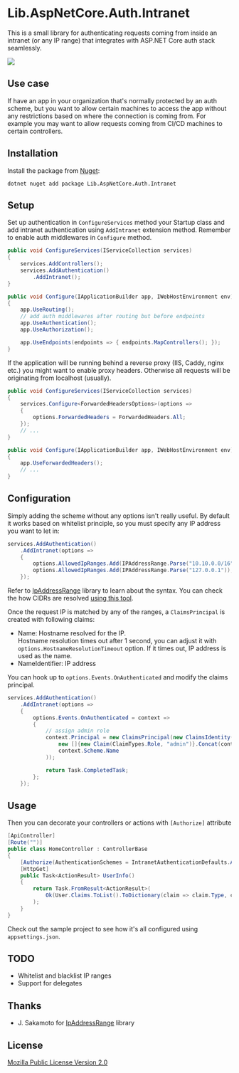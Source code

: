 # Lib.AspNetCore.Auth.Intranet

This is a small library for authenticating requests coming from inside an intranet (or any IP range) that integrates
with ASP.NET Core auth stack seamlessly.

[![](https://img.shields.io/nuget/v/Lib.AspNetCore.Auth.Intranet.svg)][nuget]

## Use case

If have an app in your organization that's normally protected by an auth scheme, but you want to allow certain machines
to access the app without any restrictions based on where the connection is coming from. For example you may want to
allow requests coming from CI/CD machines to certain controllers.

## Installation

Install the package from [Nuget][nuget]:

```
dotnet nuget add package Lib.AspNetCore.Auth.Intranet
``` 

## Setup

Set up authentication in `ConfigureServices` method your Startup class and add intranet authentication
using `AddIntranet` extension method. Remember to enable auth middlewares in `Configure` method.

```c#
public void ConfigureServices(IServiceCollection services)
{
    services.AddControllers();    
    services.AddAuthentication()
        .AddIntranet();
}

public void Configure(IApplicationBuilder app, IWebHostEnvironment env)
{
    app.UseRouting();
    // add auth middlewares after routing but before endpoints
    app.UseAuthentication();
    app.UseAuthorization();

    app.UseEndpoints(endpoints => { endpoints.MapControllers(); });
}
```

If the application will be running behind a reverse proxy (IIS, Caddy, nginx etc.) you might want to enable proxy
headers. Otherwise all requests will be originating from localhost (usually).

```c#
public void ConfigureServices(IServiceCollection services)
{
    services.Configure<ForwardedHeadersOptions>(options =>
    {
        options.ForwardedHeaders = ForwardedHeaders.All;
    });
    // ...
}

public void Configure(IApplicationBuilder app, IWebHostEnvironment env)
{
    app.UseForwardedHeaders();
    // ...
}
```

## Configuration

Simply adding the scheme without any options isn't really useful. By default it works based on whitelist principle, so
you must specify any IP address you want to let in:

```c#
services.AddAuthentication()
    .AddIntranet(options =>
    {
        options.AllowedIpRanges.Add(IPAddressRange.Parse("10.10.0.0/16"));
        options.AllowedIpRanges.Add(IPAddressRange.Parse("127.0.0.1"));
    });
```

Refer to [IpAddressRange](https://github.com/jsakamoto/ipaddressrange) library to learn about the syntax. 
You can check the how CIDRs are resolved [using this tool](https://www.ipaddressguide.com/cidr).

Once the request IP is matched by any of the ranges, a `ClaimsPrincipal` is created with following claims:

- Name: Hostname resolved for the IP.  
  Hostname resolution times out after 1 second, you can adjust it with `options.HostnameResolutionTimeout` option.
  If it times out, IP address is used as the name.
- NameIdentifier: IP address

You can hook up to `options.Events.OnAuthenticated` and modify the claims principal.

```c#
services.AddAuthentication()
    .AddIntranet(options =>
    {
        options.Events.OnAuthenticated = context =>
        {
            // assign admin role
            context.Principal = new ClaimsPrincipal(new ClaimsIdentity(
                new []{new Claim(ClaimTypes.Role, "admin")}.Concat(context.Principal.Claims), 
                context.Scheme.Name
            ));

            return Task.CompletedTask;
        };
    });
```

## Usage

Then you can decorate your controllers or actions with `[Authorize]` attribute

```c#
[ApiController]
[Route("")]
public class HomeController : ControllerBase
{
    [Authorize(AuthenticationSchemes = IntranetAuthenticationDefaults.AuthenticationScheme)]
    [HttpGet]
    public Task<ActionResult> UserInfo()
    {
        return Task.FromResult<ActionResult>(
            Ok(User.Claims.ToList().ToDictionary(claim => claim.Type, claim => claim.Value))
        );
    }
}
```

Check out the sample project to see how it's all configured using `appsettings.json`.

## TODO

- Whitelist and blacklist IP ranges
- Support for delegates

## Thanks

- J. Sakamoto for [IpAddressRange](https://github.com/jsakamoto/ipaddressrange) library

## License

[Mozilla Public License Version 2.0](https://github.com/abdusco/Lib.AspNetCore.Auth.Intranet/blob/master/LICENSE.txt)

[nuget]: https://www.nuget.org/packages/Lib.AspNetCore.Auth.Intranet